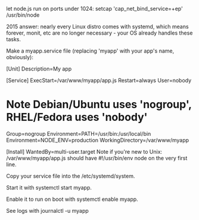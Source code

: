 let node.js run on ports under 1024:
setcap 'cap_net_bind_service=+ep' /usr/bin/node


2015 answer: nearly every Linux distro comes with systemd, which means forever, monit, etc are no longer necessary - your OS already handles these tasks.

Make a myapp.service file (replacing 'myapp' with your app's name, obviously):

[Unit]
Description=My app

[Service]
ExecStart=/var/www/myapp/app.js
Restart=always
User=nobody
# Note Debian/Ubuntu uses 'nogroup', RHEL/Fedora uses 'nobody'
Group=nogroup
Environment=PATH=/usr/bin:/usr/local/bin
Environment=NODE_ENV=production
WorkingDirectory=/var/www/myapp

[Install]
WantedBy=multi-user.target
Note if you're new to Unix: /var/www/myapp/app.js should have #!/usr/bin/env node on the very first line.

Copy your service file into the /etc/systemd/system.

Start it with systemctl start myapp.

Enable it to run on boot with systemctl enable myapp.

See logs with journalctl -u myapp



